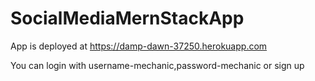 # SocialMediaMernStackApp
App is deployed at https://damp-dawn-37250.herokuapp.com

You can login with username-mechanic,password-mechanic or sign up
